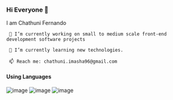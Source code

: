 ### Hi Everyone 👋

I am Chathuni Fernando


     🔭 I’m currently working on small to medium scale front-end development software projects
  
     🌱 I’m currently learning new technologies.

     📫 Reach me: chathuni.imasha96@gmail.com
  
  ####  Using Languages
  
 ![image](https://user-images.githubusercontent.com/111724847/185858960-ba063bc2-5b6c-4210-8d38-2d52e1c736f7.png) ![image](https://user-images.githubusercontent.com/111724847/185859026-eee125bf-97bc-4cbf-a35c-7b4985d2a88d.png) ![image](https://user-images.githubusercontent.com/111724847/185859059-d1ecbeb3-8893-4970-b810-f806bff53a27.png)



<!--
**chathuni96/chathuni96** is a ✨ _special_ ✨ repository because its `README.md` (this file) appears on your GitHub profile.

Here are some ideas to get you started:

- 🔭 I’m currently working on small to medium scale front-end development software projects
- 🌱 I’m currently learning new technologies.
- 👯 I’m looking to collaborate on ...
- 🤔 I’m looking for help with ...
- 💬 Ask me about ...
- 📫 How to reach me: chathuni.imasha96@gmail.com
- 😄 Pronouns: ...
- ⚡ Fun fact: ...
-->
